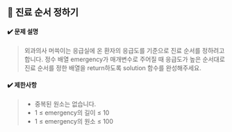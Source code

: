 ## :blue_book: 진료 순서 정하기

#### :heavy_check_mark: 문제 설명 
> 외과의사 머쓱이는 응급실에 온 환자의 응급도를 기준으로 진료 순서를 정하려고 합니다. 정수 배열 emergency가 매개변수로 주어질 때 응급도가 높은 순서대로 진료 순서를 정한 배열을 return하도록 solution 함수를 완성해주세요.

#### :heavy_check_mark: 제한사항
> * 중복된 원소는 없습니다.
> * 1 ≤ emergency의 길이 ≤ 10
> * 1 ≤ emergency의 원소 ≤ 100
